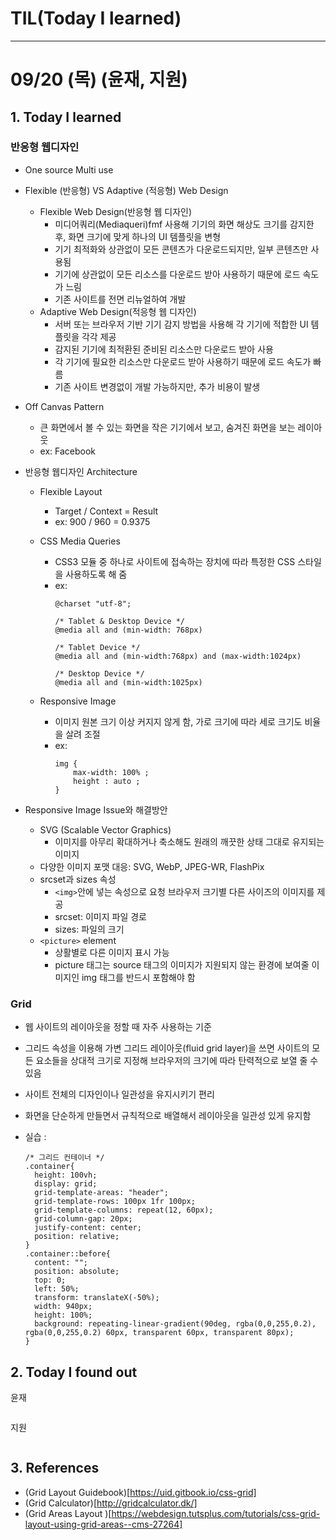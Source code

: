 # TIL(Today I learned)

---

# 09/20 (목) (윤재, 지원)

## 1. Today I learned

### 반응형 웹디자인

- One source Multi use

- Flexible (반응형) VS Adaptive (적응형) Web Design
  - Flexible Web	Design(반응형 웹 디자인)
    - 미디어쿼리(Mediaqueri)fmf 사용해 기기의 화면 해상도 크기를 감지한 후, 화면 크기에 맞게 하나의 UI 템플릿을 변형
    - 기기 최적화와 상관없이 모든 콘텐츠가 다운로드되지만, 일부 콘텐츠만 사용됨
    - 기기에 상관없이 모든 리소스를 다운로드 받아 사용하기 때문에 로드 속도가 느림
    - 기존 사이트를 전면 리뉴얼하여 개발
  - Adaptive Web Design(적응형 웹 디자인)
    - 서버 또는 브라우저 기반 기기 감지 방법을 사용해 각 기기에 적합한 UI 템플릿을 각각 제공
    - 감지된 기기에 최적환된 준비된 리소스만 다운로드 받아 사용
    - 각 기기에 필요한 리소스만 다운로드 받아 사용하기 때문에 로드 속도가 빠름
    - 기존 사이트 변경없이 개발 가능하지만, 추가 비용이 발생

- Off Canvas Pattern 
  - 큰 화면에서 볼 수 있는 화면을 작은 기기에서 보고, 숨겨진 화면을 보는 레이아웃
  - ex: Facebook

- 반응형 웹디자인 Architecture
  - Flexible Layout
    - Target / Context = Result
    - ex: 900 / 960 = 0.9375
  - CSS Media Queries
    - CSS3 모듈 중 하나로 사이트에 접속하는 장치에 따라 특정한 CSS 스타일을 사용하도록 해 줌
    - ex: 
      ```
      @charset "utf-8"; 
      
      /* Tablet & Desktop Device */ 
      @media all and (min-width: 768px)
      
      /* Tablet Device */
      @media all and (min-width:768px) and (max-width:1024px) 
      
      /* Desktop Device */
      @media all and (min-width:1025px) 
      ```

  - Responsive Image
    - 이미지 원본 크기 이상 커지지 않게 함, 가로 크기에 따라 세로 크기도 비율을 살려 조절
    - ex: 
      ```
      img {
          max-width: 100% ;
          height : auto ;
      }
      ```

- Responsive Image Issue와 해결방안
  - SVG (Scalable Vector Graphics)
    - 이미지를 아무리 확대하거나 축소해도 원래의 깨끗한 상태 그대로 유지되는 이미지
  - 다양한 이미지 포맷 대응: SVG, WebP, JPEG-WR, FlashPix
  - srcset과 sizes 속성
    -  `<img>`안에 넣는 속성으로 요청 브라우저 크기별 다른 사이즈의 이미지를 제공
    - srcset: 이미지 파일 경로
    - sizes: 파일의 크기
  - `<picture>` element
    - 상활별로 다른 이미지 표시 가능
    - picture 태그는 source 태그의 이미지가 지원되지 않는 환경에 보여줄 이미지인 img 태그를 반드시 포함해야 함


### Grid

- 웹 사이트의 레이아웃을 정할 때 자주 사용하는 기준

- 그리드 속성을 이용해 가변 그리드 레이아웃(fluid grid layer)을 쓰면 사이트의 모든 요소들을 상대적 크기로 지정해 브라우저의 크기에 따라 탄력적으로 보열 줄 수 있음

- 사이트 전체의 디자인이나 일관성을 유지시키기 편리

- 화면을 단순하게 만들면서 규칙적으로 배열해서 레이아웃을 일관성 있게 유지함

- 실습 :

  ```
  /* 그리드 컨테이너 */
  .container{
    height: 100vh;
    display: grid;
    grid-template-areas: "header";
    grid-template-rows: 100px 1fr 100px;
    grid-template-columns: repeat(12, 60px);
    grid-column-gap: 20px;
    justify-content: center;
    position: relative;
  }
  .container::before{
    content: "";
    position: absolute;
    top: 0;
    left: 50%;
    transform: translateX(-50%);
    width: 940px;
    height: 100%;
    background: repeating-linear-gradient(90deg, rgba(0,0,255,0.2), rgba(0,0,255,0.2) 60px, transparent 60px, transparent 80px);
  } 
  ```


## 2. Today I found out

윤재

```

```

지원

```

```

## 3. References

- (Grid Layout Guidebook)[https://uid.gitbook.io/css-grid]
- (Grid Calculator)[http://gridcalculator.dk/]
- (Grid Areas Layout )[https://webdesign.tutsplus.com/tutorials/css-grid-layout-using-grid-areas--cms-27264]



